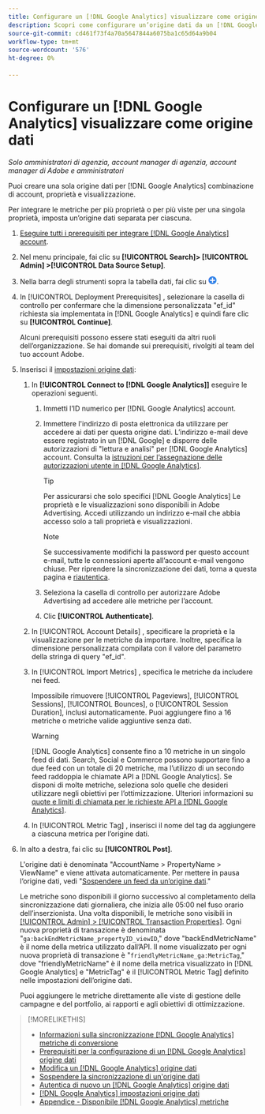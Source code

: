 ```yaml
---
title: Configurare un [!DNL Google Analytics] visualizzare come origine dati
description: Scopri come configurare un’origine dati da un [!DNL Google Analytics] visualizzazione.
source-git-commit: cd461f73f4a70a5647844a6075ba1c65d64a9b04
workflow-type: tm+mt
source-wordcount: '576'
ht-degree: 0%

---
```


# Configurare un [!DNL Google Analytics] visualizzare come origine dati

*Solo amministratori di agenzia, account manager di agenzia, account manager di Adobe e amministratori*

Puoi creare una sola origine dati per [!DNL Google Analytics] combinazione di account, proprietà e visualizzazione.

Per integrare le metriche per più proprietà o per più viste per una singola proprietà, imposta un’origine dati separata per ciascuna.

1. [Eseguire tutti i prerequisiti per integrare [!DNL Google Analytics] account](data-source-prerequisites.md).

1. Nel menu principale, fai clic su **[!UICONTROL Search]> [!UICONTROL Admin] >[!UICONTROL Data Source Setup]**.

1. Nella barra degli strumenti sopra la tabella dati, fai clic su ![Crea](/help/search-social-commerce/assets/add.png "Crea").

1. In [!UICONTROL Deployment Prerequisites] , selezionare la casella di controllo per confermare che la dimensione personalizzata &quot;ef_id&quot; richiesta sia implementata in [!DNL Google Analytics] e quindi fare clic su **[!UICONTROL Continue]**.

   Alcuni prerequisiti possono essere stati eseguiti da altri ruoli dell’organizzazione. Se hai domande sui prerequisiti, rivolgiti al team del tuo account Adobe.

1. Inserisci il [impostazioni origine dati](data-source-settings.md):

   1. In **[!UICONTROL Connect to [!DNL Google Analytics]]** eseguire le operazioni seguenti.

      1. Immetti l’ID numerico per [!DNL Google Analytics] account.

      1. Immettere l&#39;indirizzo di posta elettronica da utilizzare per accedere ai dati per questa origine dati. L’indirizzo e-mail deve essere registrato in un [!DNL Google] e disporre delle autorizzazioni di &quot;lettura e analisi&quot; per [!DNL Google Analytics] account. Consulta la [istruzioni per l’assegnazione delle autorizzazioni utente in [!DNL Google Analytics]](https://support.google.com/analytics/answer/9305587).

         >[!TIP]
         >
         >Per assicurarsi che solo specifici [!DNL Google Analytics] Le proprietà e le visualizzazioni sono disponibili in Adobe Advertising. Accedi utilizzando un indirizzo e-mail che abbia accesso solo a tali proprietà e visualizzazioni.

         >[!NOTE]
         >
         >Se successivamente modifichi la password per questo account e-mail, tutte le connessioni aperte all’account e-mail vengono chiuse. Per riprendere la sincronizzazione dei dati, torna a questa pagina e [riautentica](data-source-reauthenticate.md).

      1. Seleziona la casella di controllo per autorizzare Adobe Advertising ad accedere alle metriche per l’account.

      1. Clic **[!UICONTROL Authenticate]**.
   1. In [!UICONTROL Account Details] , specificare la proprietà e la visualizzazione per le metriche da importare. Inoltre, specifica la dimensione personalizzata compilata con il valore del parametro della stringa di query &quot;ef_id&quot;.

   1. In [!UICONTROL Import Metrics] , specifica le metriche da includere nei feed.

      Impossibile rimuovere [!UICONTROL Pageviews], [!UICONTROL Sessions], [!UICONTROL Bounces], o [!UICONTROL Session Duration], inclusi automaticamente. Puoi aggiungere fino a 16 metriche o metriche valide aggiuntive senza dati.

      >[!WARNING]
      >
      >[!DNL Google Analytics] consente fino a 10 metriche in un singolo feed di dati. Search, Social e Commerce possono supportare fino a due feed con un totale di 20 metriche, ma l’utilizzo di un secondo feed raddoppia le chiamate API a [!DNL Google Analytics]. Se disponi di molte metriche, seleziona solo quelle che desideri utilizzare negli obiettivi per l’ottimizzazione. Ulteriori informazioni su [quote e limiti di chiamata per le richieste API a [!DNL Google Analytics]](https://developers.google.com/analytics/devguides/reporting/core/v4/limits-quotas).

   1. In [!UICONTROL Metric Tag] , inserisci il nome del tag da aggiungere a ciascuna metrica per l’origine dati.


1. In alto a destra, fai clic su **[!UICONTROL Post]**.

   L&#39;origine dati è denominata &quot;AccountName > PropertyName > ViewName&quot; e viene attivata automaticamente. Per mettere in pausa l’origine dati, vedi &quot;[Sospendere un feed da un’origine dati](data-source-pause.md).&quot;

   Le metriche sono disponibili il giorno successivo al completamento della sincronizzazione dati giornaliera, che inizia alle 05:00 nel fuso orario dell’inserzionista. Una volta disponibili, le metriche sono visibili in [[!UICONTROL Admin] > [!UICONTROL Transaction Properties]](/help/search-social-commerce/admin/transaction-properties/transaction-property-about.md). Ogni nuova proprietà di transazione è denominata &quot;`ga:backEndMetricName_propertyID_viewID`,&quot; dove &quot;backEndMetricName&quot; è il nome della metrica utilizzato dall’API. Il nome visualizzato per ogni nuova proprietà di transazione è &quot;`friendlyMetricName_ga:MetricTag`,&quot; dove &quot;friendlyMetricName&quot; è il nome della metrica visualizzato in [!DNL Google Analytics] e &quot;MetricTag&quot; è il [!UICONTROL Metric Tag] definito nelle impostazioni dell’origine dati.

   Puoi aggiungere le metriche direttamente alle viste di gestione delle campagne e del portfolio, ai rapporti e agli obiettivi di ottimizzazione.

>[!MORELIKETHIS]
>
>* [Informazioni sulla sincronizzazione [!DNL Google Analytics] metriche di conversione](data-source-about.md)
>* [Prerequisiti per la configurazione di un [!DNL Google Analytics] origine dati](data-source-prerequisites.md)
>* [Modifica un [!DNL Google Analytics] origine dati](data-source-edit.md)
>* [Sospendere la sincronizzazione di un&#39;origine dati](data-source-pause.md)
>* [Autentica di nuovo un [!DNL Google Analytics] origine dati](data-source-reauthenticate.md)
>* [[!DNL Google Analytics] impostazioni origine dati](data-source-settings.md)
>* [Appendice - Disponibile [!DNL Google Analytics] metriche](data-source-ga-metrics.md)

